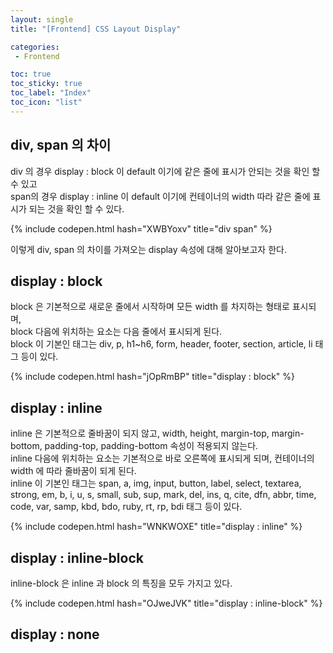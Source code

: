 ```yaml
---
layout: single
title: "[Frontend] CSS Layout Display"

categories:
 - Frontend

toc: true
toc_sticky: true
toc_label: "Index"
toc_icon: "list"
---
```


## div, span 의 차이

div 의 경우 display : block 이 default 이기에 같은 줄에 표시가 안되는 것을 확인 할 수 있고  
span의 경우 display : inline 이 default 이기에 컨테이너의 width 따라 같은 줄에 표시가 되는 것을 확인 할 수 있다.

{% include codepen.html hash="XWBYoxv" title="div span" %}

이렇게 div, span 의 차이를 가져오는 display 속성에 대해 알아보고자 한다.

## display : block

block 은 기본적으로 새로운 줄에서 시작하며 모든 width 를 차지하는 형태로 표시되며,  
block 다음에 위치하는 요소는 다음 줄에서 표시되게 된다.  
block 이 기본인 태그는 div, p, h1~h6, form, header, footer, section, article, li 태그 등이 있다.  

{% include codepen.html hash="jOpRmBP" title="display : block" %}

## display : inline

inline 은 기본적으로 줄바꿈이 되지 않고, width, height, margin-top, margin-bottom, padding-top, padding-bottom 속성이 적용되지 않는다.  
inline 다음에 위치하는 요소는 기본적으로 바로 오른쪽에 표시되게 되며, 컨테이너의 width 에 따라 줄바꿈이 되게 된다.  
inline 이 기본인 태그는 span, a, img, input, button, label, select, textarea, strong, em, b, i, u, s, small, sub, sup, mark, del, ins, q, cite, dfn, abbr, time, code, var, samp, kbd, bdo, ruby, rt, rp, bdi 태그 등이 있다.

{% include codepen.html hash="WNKWOXE" title="display : inline" %}

## display : inline-block

inline-block 은 inline 과 block 의 특징을 모두 가지고 있다.
    
{% include codepen.html hash="OJweJVK" title="display : inline-block" %}

## display : none